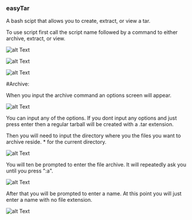 ### easyTar
A bash scipt that allows you to create, extract, or view a tar.

To use script first call the script name followed by a command to either archive, extract, or view.

![alt Text](https://cdn.discordapp.com/attachments/546009007287173149/546009082897760258/Screen_Shot_2019-02-15_at_11.37.47_AM.png)

![alt Text](https://cdn.discordapp.com/attachments/546009007287173149/546009092095737877/Screen_Shot_2019-02-15_at_11.37.54_AM.png)

![alt Text](https://cdn.discordapp.com/attachments/546009007287173149/546009094910246983/Screen_Shot_2019-02-15_at_11.38.00_AM.png)

#Archive:
  
  When you input the archive command an options screen will appear.

  ![alt Text](https://cdn.discordapp.com/attachments/546009007287173149/546010316564070420/Screen_Shot_2019-02-15_at_11.49.44_AM.png)

  You can input any of the options. If you dont input any options and just press enter then a regular tarball will be created with a .tar extension.

  Then you will need to input the directory where you the files you want to archive reside. * for the current directory.

  ![alt Text](https://cdn.discordapp.com/attachments/546009007287173149/546012045414367262/Screen_Shot_2019-02-15_at_11.56.43_AM.png)

  You will ten be prompted to enter the file archive. It will repeatedly ask you until you press ":a". 

  ![alt Text](https://cdn.discordapp.com/attachments/546009007287173149/546012092474327084/Screen_Shot_2019-02-15_at_11.56.31_AM.png) 

  After that you will be prompted to enter a name. At this point you will just enter a name with no file extension.

  ![alt Text](https://cdn.discordapp.com/attachments/546009007287173149/546012090075185155/Screen_Shot_2019-02-15_at_11.56.23_AM.png)





